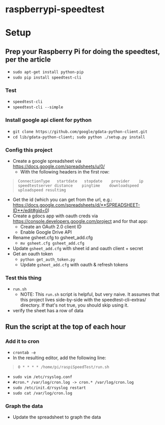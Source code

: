 
# raspberrypi-speedtest

# Setup

## Prep your Raspberry Pi for doing the speedtest, per the article 

* `sudo apt-get install python-pip`
* `sudo pip install speedtest-cli`

### Test

* `speedtest-cli` 
* `speedtest-cli --simple` 

### Install google api client for python

* `git clone https://github.com/google/gdata-python-client.git`
* `cd lib/gdata-python-client; sudo python ./setup.py install`


### Config this project

* Create a google spreadsheet via https://docs.google.com/spreadsheets/u/0/ 
	* With the following headers in the first row:

> `ConnectionType	startdate	stopdate	provider	ip	speedtestserver	distance	pingtime	downloadspeed	uploadspeed	resultimg`

* Get the id (which you can get from the url, e.g.: https://docs.google.com/spreadsheets/d/**SPREADSHEET-ID**/edit#gid=0)
* Create a gdocs app with oauth creds via https://console.developers.google.com/project and for that app: 
	* Create an OAuth 2.0 client ID
	* Enable Google Drive API
* Rename gsheet.cfg to gsheet_add.cfg
    * `mv gsheet.cfg gsheet_add.cfg`
* Update `gsheet_add.cfg` with sheet id and oauth client + secret
* Get an oauth token
	* `python get_auth_token.py`
	* Update `gsheet_add.cfg` with oauth & refresh tokens 


### Test this thing

* `run.sh` 
	* NOTE: This `run.sh` script is helpful, but very naive. It assumes that this project lives side-by-side with the speedtest-cli-extras/ directory. If that's not true, you should skip using it.
* verify the sheet has a row of data 


## Run the script at the top of each hour

### Add it to cron

* `crontab -e`
* In the resulting editor, add the following line: 

> `0 * * * * /home/pi/raspiSpeedTest/run.sh`

* `sudo vim /etc/rsyslog.conf`
* `#cron.* /var/log/cron.log -> cron.* /var/log/cron.log`
* `sudo /etc/init.d/rsyslog restart`
* `sudo cat /var/log/cron.log`

### Graph the data

* Update the spreadsheet to graph the data 







